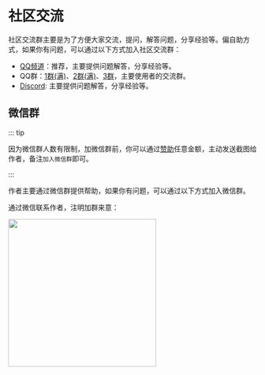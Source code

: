 # 社区交流

社区交流群主要是为了方便大家交流，提问，解答问题，分享经验等。偏自助方式，如果你有问题，可以通过以下方式加入社区交流群：

- [QQ频道](https://pd.qq.com/s/16p8lvvob)：推荐，主要提供问题解答，分享经验等。
- QQ群：[1群(满)](https://qm.qq.com/q/YacMHPYAMu)、[2群(满)](https://qm.qq.com/q/ajVKZvFICk)、[3群](https://qm.qq.com/q/36zdwThP2E)，主要使用者的交流群。
- [Discord](https://discord.com/invite/VU62jTecad): 主要提供问题解答，分享经验等。

## 微信群

::: tip

因为微信群人数有限制，加微信群前，你可以通过[赞助](../sponsor/personal.md)任意金额，主动发送截图给作者，备注`加入微信群`即可。

:::

作者主要通过微信群提供帮助，如果你有问题，可以通过以下方式加入微信群。

通过微信联系作者，注明加群来意：

<img src="https://unpkg.com/@vbenjs/static-source@0.1.5/source/wechat.jpg" style="width: 300px;"/>
